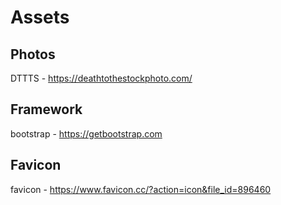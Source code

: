 # Assets
## Photos
DTTTS - https://deathtothestockphoto.com/

## Framework
bootstrap - https://getbootstrap.com

## Favicon
favicon - https://www.favicon.cc/?action=icon&file_id=896460
